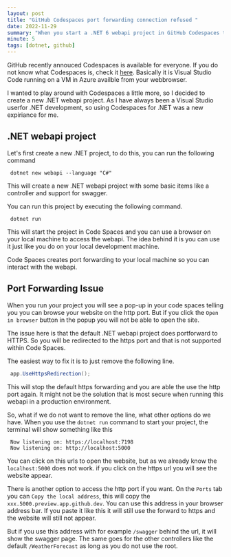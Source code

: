 ```yaml
---
layout: post
title: "GitHub Codespaces port forwarding connection refused "
date: 2022-11-29
summary: "When you start a .NET 6 webapi project in GitHub Codespaces the port forwarding does not work. The connection is refused by localhost"
minute: 5
tags: [dotnet, github]
---
```


GitHub recently annouced Codespaces is available for everyone. If you do not know what Codespaces is, check it [here](https://github.com/features/codespaces). Basically it is Visual Studio Code running on a VM in Azure availble from your webbrowser.

I wanted to play around with Codespaces a little more, so I decided to create a new .NET webapi project. As I have always been a Visual Studio userfor .NET development, so using Codespaces for .NET was a new expiriance for me. 

## .NET webapi project
Let's first create a new .NET project, to do this, you can run the following command
```cli
 dotnet new webapi --language "C#"
```
This will create a new .NET webapi project with some basic items like a controller and support for swagger.

You can run this project by executing the following command. 

```cli
 dotnet run
```
This will start the project in Code Spaces and you can use a browser on your local machine to access the webapi. The idea behind it is you can use it just like you do on your local development machine.

Code Spaces creates port forwarding to your local machine so you can interact with the webapi.

## Port Forwarding Issue
When you run your project you will see a pop-up in your code spaces telling you you can browse your website on the http port. But if you click the `Open in browser` button in the popup you will not be able to open the site.

The issue here is that the default .NET webapi project does portforward to HTTPS. So you will be redirected to the https port and that is not supported within Code Spaces. 

The easiest way to fix it is to just remove the following line. 

```csharp
 app.UseHttpsRedirection();
```
This will stop the default https forwarding and you are able the use the http port again. It might not be the solution that is most secure when running this webapi in a production environment. 

So, what if we do not want to remove the line, what other options do we have. When you use the `dotnet run` command to start your project, the terminal will show something like this
```
 Now listening on: https://localhost:7198
 Now listening on: http://localhost:5000
``` 
You can click on this urls to open the website, but as we already know the `localhost:5000` does not work. if you click on the https url you will see the website appear. 

There is another option to access the http port if you want. On the `Ports` tab you can `Copy the local address`, this will copy the `xxx.5000.preview.app.github.dev`. You can use this address in your browser address bar. If you paste it like this it will still use the forward to https and the website will still not appear.

But if you use this address with for example `/swagger` behind the url, it will show the swagger page. The same goes for the other controllers like the default `/WeatherForecast` as long as you do not use the root.
